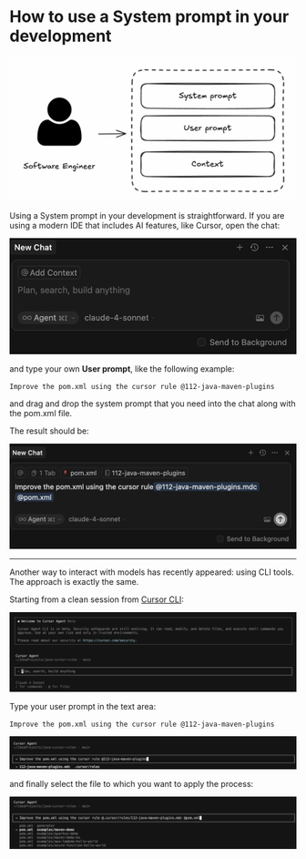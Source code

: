# How to use a System prompt in your development


![](./docs/prompts.png)

Using a System prompt in your development is straightforward. If you are using a modern IDE that includes AI features, like Cursor, open the chat:

![](./docs/cursor-chat1.png)

and type your own **User prompt**, like the following example:

```
Improve the pom.xml using the cursor rule @112-java-maven-plugins
```

and drag and drop the system prompt that you need into the chat along with the pom.xml file.

The result should be:

![](./docs/cursor-chat2.png)

---

Another way to interact with models has recently appeared: using CLI tools. The approach is exactly the same.

Starting from a clean session from [Cursor CLI](https://cursor.com/cli):

![](./docs/cursor-cli1.png)

Type your user prompt in the text area:

```
Improve the pom.xml using the cursor rule @112-java-maven-plugins
```

![](./docs/cursor-cli2.png)

and finally select the file to which you want to apply the process:

![](./docs/cursor-cli3.png)
